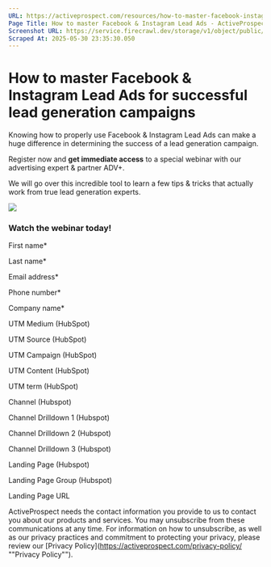```yaml
---
URL: https://activeprospect.com/resources/how-to-master-facebook-instagram-lead-ads/
Page Title: How to master Facebook & Instagram Lead Ads - ActiveProspect
Screenshot URL: https://service.firecrawl.dev/storage/v1/object/public/media/screenshot-eac8c648-203b-4681-a4f7-276f90463196.png
Scraped At: 2025-05-30 23:35:30.050
---
```

# How to master Facebook & Instagram Lead Ads for successful lead generation campaigns

Knowing how to properly use Facebook & Instagram Lead Ads can make a huge difference in determining the success of a lead generation campaign.

Register now and **get immediate access** to a special webinar with our advertising expert & partner ADV+.

We will go over this incredible tool to learn a few tips & tricks that actually work from true lead generation experts.

![](https://activeprospect.com/wp-content/uploads/2022/02/Webinar_Adv_.png)

### Watch the webinar today!

First name\*

Last name\*

Email address\*

Phone number\*

Company name\*

UTM Medium (HubSpot)

UTM Source (HubSpot)

UTM Campaign (HubSpot)

UTM Content (HubSpot)

UTM term (HubSpot)

Channel (Hubspot)

Channel Drilldown 1 (Hubspot)

Channel Drilldown 2 (Hubspot)

Channel Drilldown 3 (Hubspot)

Landing Page (Hubspot)

Landing Page Group (Hubspot)

Landing Page URL

ActiveProspect needs the contact information you provide to us to contact you about our products and services. You may unsubscribe from these communications at any time. For information on how to unsubscribe, as well as our privacy practices and commitment to protecting your privacy, please review our [Privacy Policy](https://activeprospect.com/privacy-policy/ ""Privacy Policy"").

